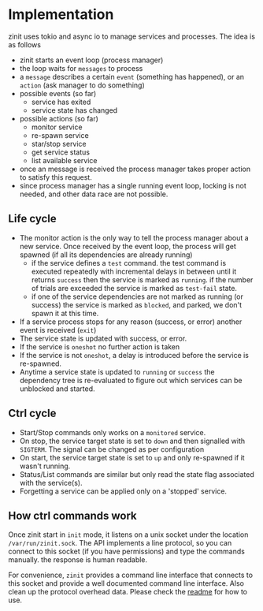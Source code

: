 # Implementation
zinit uses tokio and async io to manage services and processes. The idea is as follows

- zinit starts an event loop (process manager)
- the loop waits for `messages` to process
- a `message` describes a certain `event` (something has happened), or an `action` (ask manager to do something)
- possible events (so far) 
  - service has exited 
  - service state has changed
- possible actions (so far)
  - monitor service
  - re-spawn service
  - star/stop service
  - get service status
  - list available service
- once an message is received the process manager takes proper action to satisfy this request.
- since process manager has a single running event loop, locking is not needed, and other data race are not possible.

## Life cycle
- The monitor action is the only way to tell the process manager about a new service. Once received by the event loop, the process will get spawned (if all its dependencies are already running)
  - if the service defines a `test` command. the test command is executed repeatedly with incremental delays in between until it returns `success` then the service is marked as `running`. if the number of trials are exceeded the service is marked as `test-fail` state.
  - if one of the service dependencies are not marked as running (or success) the service is marked as `blocked`, and parked, we don't spawn it at this time.
- If a service process stops for any reason (success, or error) another event is received (`exit`)
- The service state is updated with success, or error.
- If the service is `oneshot` no further action is taken 
- If the service is not `oneshot`, a delay is introduced before the service is re-spawned.
- Anytime a service state is updated to `running` or `success` the dependency tree is re-evaluated to figure out which services can be unblocked and started.

## Ctrl cycle
- Start/Stop commands only works on a `monitored` service.
- On stop, the service target state is set to `down` and then signalled with `SIGTERM`. The signal can be changed as per configuration
- On start, the service target state is set to `up` and only re-spawned if it wasn't running.
- Status/List commands are similar but only read the state flag associated with the service(s).
- Forgetting a service can be applied only on a 'stopped' service.

## How ctrl commands work
Once zinit start in `init` mode, it listens on a unix socket under the location `/var/run/zinit.sock`. The API implements a line protocol, so you can connect to this socket (if you have permissions) and type the commands manually. the response is human readable.

For convenience, `zinit` provides a command line interface that connects to this socket and provide a well documented command line interface. Also clean up the protocol overhead data. Please check the [readme](readme.md) for how to use.